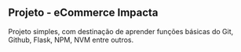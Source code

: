 ## Projeto - eCommerce Impacta

Projeto simples, com destinação de aprender funções básicas do Git, Github, Flask, NPM, NVM entre outros.